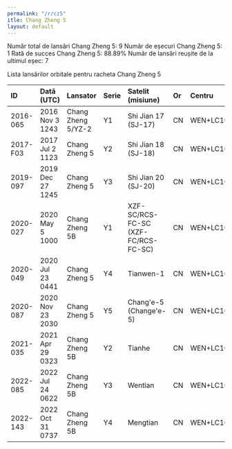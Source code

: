 ```yaml
---
permalink: "/r/cz5"
itle: Chang Zheng 5
layout: default
---
```


Număr total de lansări Chang Zheng 5: 9
Număr de eșecuri Chang Zheng 5: 1
Rată de succes Chang Zheng 5: 88.89%
Număr de lansări reușite de la ultimul eșec: 7

Lista lansărilor orbitale pentru racheta Chang Zheng 5


| ID       | Dată (UTC)       | Lansator           | Serie   | Satelit (misiune)                   | Or   | Centru    | R   |
|:---------|:-----------------|:-------------------|:--------|:------------------------------------|:-----|:----------|:----|
| 2016-065 | 2016 Nov  3 1243 | Chang Zheng 5/YZ-2 | Y1      | Shi Jian 17 (SJ-17)                 | CN   | WEN+LC101 | S   |
| 2017-F03 | 2017 Jul  2 1123 | Chang Zheng 5      | Y2      | Shi Jian 18 (SJ-18)                 | CN   | WEN+LC101 | F   |
| 2019-097 | 2019 Dec 27 1245 | Chang Zheng 5      | Y3      | Shi Jian 20 (SJ-20)                 | CN   | WEN+LC101 | S   |
| 2020-027 | 2020 May  5 1000 | Chang Zheng 5B     | Y1      | XZF-SC/RCS-FC-SC (XZF-FC/RCS-FC-SC) | CN   | WEN+LC101 | S   |
| 2020-049 | 2020 Jul 23 0441 | Chang Zheng 5      | Y4      | Tianwen-1                           | CN   | WEN+LC101 | S   |
| 2020-087 | 2020 Nov 23 2030 | Chang Zheng 5      | Y5      | Chang'e-5 (Change'e-5)              | CN   | WEN+LC101 | S   |
| 2021-035 | 2021 Apr 29 0323 | Chang Zheng 5B     | Y2      | Tianhe                              | CN   | WEN+LC101 | S   |
| 2022-085 | 2022 Jul 24 0622 | Chang Zheng 5B     | Y3      | Wentian                             | CN   | WEN+LC101 | S   |
| 2022-143 | 2022 Oct 31 0737 | Chang Zheng 5B     | Y4      | Mengtian                            | CN   | WEN+LC101 | S   |

